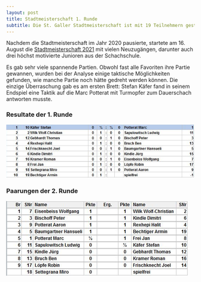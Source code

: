 ```yaml
---
layout: post
title: Stadtmeisterschaft 1. Runde
subtitle: Die St. Galler Stadtmeisterschaft ist mit 19 Teilnehmern gestartet.
---
```


Nachdem die Stadtmeisterschaft im Jahr 2020 pausierte, startete am 16. August die [Stadtmeisterschaft 2021](/turniere/stadtmeisterschaft/2021) mit vielen Neuzugängen, darunter auch drei höchst motivierte Junioren aus der Schachschule.

Es gab sehr viele spannende Partien. Obwohl fast alle Favoriten ihre Partie gewannen, wurden bei der Analyse einige taktische Möglichkeiten gefunden, wie manche Partie noch hätte gedreht werden können. Die einzige Überraschung gab es am ersten Brett: Stefan Käfer fand in seinem Endspiel eine Taktik auf die Marc Potterat mit Turmopfer zum Dauerschach antworten musste.

### Resultate der 1. Runde

![Stadmeisterschaft Resultate Runde 1](/assets/img/stadtmeisterschaft/2021/r1-resultate.png)

### Paarungen der 2. Runde

![Stadmeisterschaft Paarungen Runde 2](/assets/img/stadtmeisterschaft/2021/r2-paarungen.png)
